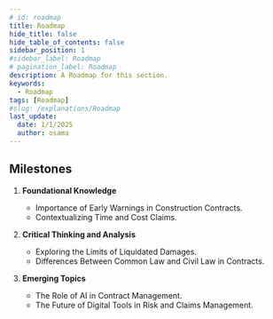 ```yaml
---
# id: roadmap
title: Roadmap 
hide_title: false
hide_table_of_contents: false
sidebar_position: 1
#sidebar_label: Roadmap
# pagination_label: Roadmap
description: A Roadmap for this section.
keywords:
  - Roadmap
tags: [Roadmap]
#slug: /explanations/Roadmap
last_update:
  date: 1/1/2025
  author: osama
---
```


## Milestones

1. **Foundational Knowledge**

   - Importance of Early Warnings in Construction Contracts.
   - Contextualizing Time and Cost Claims.

2. **Critical Thinking and Analysis**

   - Exploring the Limits of Liquidated Damages.
   - Differences Between Common Law and Civil Law in Contracts.

3. **Emerging Topics**

   - The Role of AI in Contract Management.
   - The Future of Digital Tools in Risk and Claims Management.
